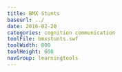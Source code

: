```yaml
---
title: BMX Stunts
baseurl: ../
date: 2016-02-20
categories: cognition communication
toolFile: bmxstunts.swf
toolWidth: 800
toolHeight: 600
navGroup: learningtools
---
```

